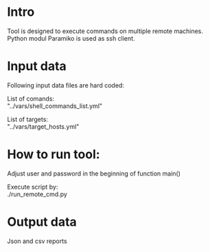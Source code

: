 # Intro
Tool is designed to execute commands on multiple remote machines.  
Python modul Paramiko is used as ssh client. 

# Input data
Following input data files are hard coded:

List of comands:   
"../vars/shell_commands_list.yml"

List of targets:  
"../vars/target_hosts.yml"


# How to run tool:

Adjust user and password in the beginning of function main()

Execute script by:  
./run_remote_cmd.py


# Output data 
Json and csv reports





